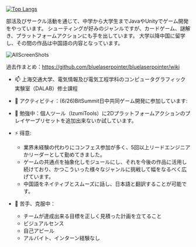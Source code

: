 [![Top Langs](https://github-readme-stats.vercel.app/api/top-langs/?username=bluelaserpointer&layout=compact&theme=onedark)](https://github.com/anuraghazra/github-readme-stats)

部活及びサークル活動を通じて、中学から大学生までJavaやUnityでゲーム開発をやっています。
シューティングが好みのジャンルですが、カードゲーム、謎解き、プラットフォームアクションにも手を出しています。
大学以降中国に留学し、その間の作品は中国語の内容となっています。

![AllScreenShots](https://github.com/bluelaserpointer/bluelaserpointer/assets/39490836/0f0106be-7153-4098-b2c7-03fa3256a4ec)

過去作まとめ：https://github.com/bluelaserpointer/bluelaserpointer/wiki

- 📫 上海交通大学、電気情報及び電気工程学科のコンピュータグラフィック実験室（DALAB）修士課程
- 🔭 アクティビティ：(6/26)BitSummit日中共同ゲーム開発に参加しています:
- 🌱 勉強中：個人ツール（IzumiTools）に2Dプラットフォームアクションのプレイヤープリセットを追加出来ないか試しています。

- ⚡ 得意:
  - 業界未経験の代わりにコンフェス参加が多く、5回以上リードエンジニアかリーダーとして勤めてきました。
  - ゲームの共通点を抽象化しモジュールにし、それを今後の作品に活用し続けており、かつこういった様々なジャンルに挑戦して幅をなるべく広げています。
  - 中国語をネイティブとスムーズに話し、日本語と翻訳することが可能です。
- 🤔 苦手、克服中：
  - チームが達成出来る目標を正しく見積った計画を立てること
  - ビジュアルセンス
  - 自己アピール
  - アルバイト、インターン経験なし
<!--
**bluelaserpointer/bluelaserpointer** is a ✨ _special_ ✨ repository because its `README.md` (this file) appears on your GitHub profile.

Here are some ideas to get you started:

- 🔭 I’m currently working on ...
- 🌱 I’m currently learning ...
- 👯 I’m looking to collaborate on ...
- 🤔 I’m looking for help with ...
- 💬 Ask me about ...
- 📫 How to reach me: ...
- 😄 Pronouns: ...
- ⚡ Fun fact: ...
-->
